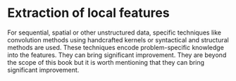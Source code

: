 # Extraction of local features

For sequential, spatial or other unstructured data, specific techniques like convolution methods using handcrafted kernels or syntactical and structural methods are used. These techniques encode problem-specific knowledge into the features. They can bring significant improvement. They are beyond the scope of this book but it is worth mentioning that they can bring significant improvement.

  


